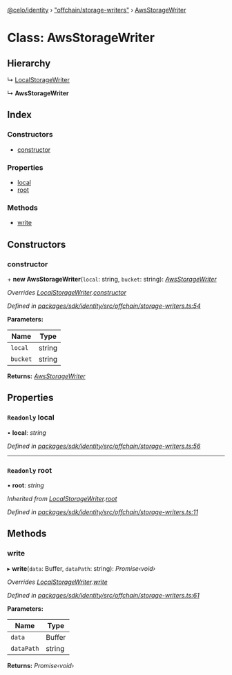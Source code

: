 [@celo/identity](../README.md) › ["offchain/storage-writers"](../modules/_offchain_storage_writers_.md) › [AwsStorageWriter](_offchain_storage_writers_.awsstoragewriter.md)

# Class: AwsStorageWriter

## Hierarchy

  ↳ [LocalStorageWriter](_offchain_storage_writers_.localstoragewriter.md)

  ↳ **AwsStorageWriter**

## Index

### Constructors

* [constructor](_offchain_storage_writers_.awsstoragewriter.md#constructor)

### Properties

* [local](_offchain_storage_writers_.awsstoragewriter.md#readonly-local)
* [root](_offchain_storage_writers_.awsstoragewriter.md#readonly-root)

### Methods

* [write](_offchain_storage_writers_.awsstoragewriter.md#write)

## Constructors

###  constructor

\+ **new AwsStorageWriter**(`local`: string, `bucket`: string): *[AwsStorageWriter](_offchain_storage_writers_.awsstoragewriter.md)*

*Overrides [LocalStorageWriter](_offchain_storage_writers_.localstoragewriter.md).[constructor](_offchain_storage_writers_.localstoragewriter.md#constructor)*

*Defined in [packages/sdk/identity/src/offchain/storage-writers.ts:54](https://github.com/celo-org/celo-monorepo/blob/master/packages/sdk/identity/src/offchain/storage-writers.ts#L54)*

**Parameters:**

Name | Type |
------ | ------ |
`local` | string |
`bucket` | string |

**Returns:** *[AwsStorageWriter](_offchain_storage_writers_.awsstoragewriter.md)*

## Properties

### `Readonly` local

• **local**: *string*

*Defined in [packages/sdk/identity/src/offchain/storage-writers.ts:56](https://github.com/celo-org/celo-monorepo/blob/master/packages/sdk/identity/src/offchain/storage-writers.ts#L56)*

___

### `Readonly` root

• **root**: *string*

*Inherited from [LocalStorageWriter](_offchain_storage_writers_.localstoragewriter.md).[root](_offchain_storage_writers_.localstoragewriter.md#readonly-root)*

*Defined in [packages/sdk/identity/src/offchain/storage-writers.ts:11](https://github.com/celo-org/celo-monorepo/blob/master/packages/sdk/identity/src/offchain/storage-writers.ts#L11)*

## Methods

###  write

▸ **write**(`data`: Buffer, `dataPath`: string): *Promise‹void›*

*Overrides [LocalStorageWriter](_offchain_storage_writers_.localstoragewriter.md).[write](_offchain_storage_writers_.localstoragewriter.md#write)*

*Defined in [packages/sdk/identity/src/offchain/storage-writers.ts:61](https://github.com/celo-org/celo-monorepo/blob/master/packages/sdk/identity/src/offchain/storage-writers.ts#L61)*

**Parameters:**

Name | Type |
------ | ------ |
`data` | Buffer |
`dataPath` | string |

**Returns:** *Promise‹void›*
